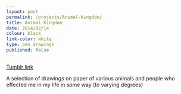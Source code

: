 ```yaml
---
layout: post
permalink: /projects/Animal-Kingdom/
title: Animal Kingdom
date: 2014/02/14
colour: black
link-color: white
type: pen drawings
published: false
---
```


[Tumblr link](http://ixt.tumblr.com/tagged/animal-kingdom)

A selection of drawings on paper of various animals and people who effected me in my life in some way (to varying degrees)
